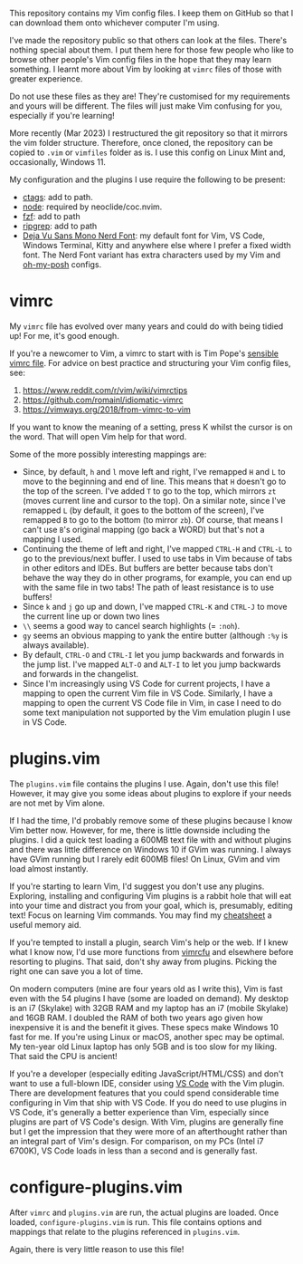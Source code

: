 This repository contains my Vim config files. I keep them on GitHub so that I can download them onto whichever computer I'm using.

I've made the repository public so that others can look at the files. There's nothing special about them. I put them here for those few people who like to browse other people's Vim config files in the hope that they may learn something. I learnt more about Vim by looking at `vimrc` files of those with greater experience.

Do not use these files as they are! They're customised for my requirements and yours will be different. The files will just make Vim confusing for you, especially if you're learning!

More recently (Mar 2023) I restructured the git repository so that it mirrors the vim folder structure. Therefore, once cloned, the repository can be copied to `.vim` or `vimfiles` folder as is. I use this config on Linux Mint and, occasionally, Windows 11.

My configuration and the plugins I use require the following to be present:

- [ctags](https://github.com/universal-ctags/ctags): add to path.
- [node](https://nodejs.org/en/download/): required by neoclide/coc.nvim.
- [fzf](https://github.com/junegunn/fzf.vim): add to path
- [ripgrep](https://github.com/BurntSushi/ripgrep): add to path
- [Deja Vu Sans Mono Nerd Font](https://www.nerdfonts.com/font-downloads): my default font for Vim, VS Code, Windows Terminal, Kitty and anywhere else where I prefer a fixed width font. The Nerd Font variant has extra characters used by my Vim and [oh-my-posh](https://ohmyposh.dev/docs/) configs.

# vimrc

My `vimrc` file has evolved over many years and could do with being tidied up! For me, it's good enough.

If you're a newcomer to Vim, a vimrc to start with is Tim Pope's [sensible vimrc file](https://github.com/tpope/vim-sensible). For advice on best practice and structuring your Vim config files, see:

1. https://www.reddit.com/r/vim/wiki/vimrctips
2. https://github.com/romainl/idiomatic-vimrc
3. https://vimways.org/2018/from-vimrc-to-vim

If you want to know the meaning of a setting, press K whilst the cursor is on the word. That will open Vim help for that word.

Some of the more possibly interesting mappings are:

- Since, by default, `h` and `l` move left and right, I've remapped `H` and `L` to move to the beginning and end of line. This means that `H` doesn't go to the top of the screen. I've added `T` to go to the top, which mirrors `zt` (moves current line and cursor to the top). On a similar note, since I've remapped `L` (by default, it goes to the bottom of the screen), I've remapped `B` to go to the bottom (to mirror `zb`). Of course, that means I can't use `B`'s original mapping (go back a WORD) but that's not a mapping I used.
- Continuing the theme of left and right, I've mapped `CTRL-H` and `CTRL-L` to go to the previous/next buffer. I used to use tabs in Vim because of tabs in other editors and IDEs. But buffers are better because tabs don't behave the way they do in other programs, for example, you can end up with the same file in two tabs! The path of least resistance is to use buffers!
- Since `k` and `j` go up and down, I've mapped `CTRL-K` and `CTRL-J` to move the current line up or down two lines
- `\\` seems a good way to cancel search highlights (= `:noh`).
- `gy` seems an obvious mapping to yank the entire butter (although `:%y` is always available).
- By default, `CTRL-O` and `CTRL-I` let you jump backwards and forwards in the jump list. I've mapped `ALT-O` and `ALT-I` to let you jump backwards and forwards in the changelist.
- Since I'm increasingly using VS Code for current projects, I have a mapping to open the current Vim file in VS Code. Similarly, I have a mapping to open the current VS Code file in Vim, in case I need to do some text manipulation not supported by the Vim emulation plugin I use in VS Code.

# plugins.vim

The `plugins.vim` file contains the plugins I use. Again, don't use this file! However, it may give you some ideas about plugins to explore if your needs are not met by Vim alone.

If I had the time, I'd probably remove some of these plugins because I know Vim better now. However, for me, there is little downside including the plugins. I did a quick test loading a 600MB text file with and without plugins and there was little difference on Windows 10 if GVim was running. I always have GVim running but I rarely edit 600MB files! On Linux, GVim and vim load almost instantly.

If you're starting to learn Vim, I'd suggest you don't use any plugins. Exploring, installing and configuring Vim plugins is a rabbit hole that will eat into your time and distract you from your goal, which is, presumably, editing text! Focus on learning Vim commands. You may find my [cheatsheet](https://github.com/Praful/vim-cheatsheet) a useful memory aid.

If you're tempted to install a plugin, search Vim's help or the web. If I knew what I know now, I'd use more functions from [vimrcfu](https://vimrcfu.com) and elsewhere before resorting to plugins. That said, don't shy away from plugins. Picking the right one can save you a lot of time.

On modern computers (mine are four years old as I write this), Vim is fast even with the 54 plugins I have (some are loaded on demand). My desktop is an i7 (Skylake) with 32GB RAM and my laptop has an i7 (mobile Skylake) and 16GB RAM. I doubled the RAM of both two years ago given how inexpensive it is and the benefit it gives. These specs make Windows 10 fast for me. If you're using Linux or macOS, another spec may be optimal. My ten-year old Linux laptop has only 5GB and is too slow for my liking. That said the CPU is ancient!

If you're a developer (especially editing JavaScript/HTML/CSS) and don't want to use a full-blown IDE, consider using [VS Code](https://code.visualstudio.com) with the Vim plugin. There are development features that you could spend considerable time configuring in Vim that ship with VS Code. If you do need to use plugins in VS Code, it's generally a better experience than Vim, especially since plugins are part of VS Code's design. With Vim, plugins are generally fine but I get the impression that they were more of an afterthought rather than an integral part of Vim's design. For comparison, on my PCs (Intel i7 6700K), VS Code loads in less than a second and is generally fast.

# configure-plugins.vim

After `vimrc` and `plugins.vim` are run, the actual plugins are loaded. Once loaded, `configure-plugins.vim` is run. This file contains options and mappings that relate to the plugins referenced in `plugins.vim`.

Again, there is very little reason to use this file!
